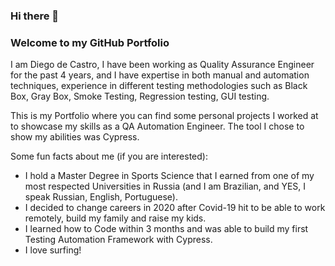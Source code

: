 ### Hi there 👋
### Welcome to my GitHub Portfolio

I am Diego de Castro, I have been working as Quality Assurance Engineer for the past 4 years, and I have expertise in both manual and automation techniques, experience in different testing methodologies such as Black Box, Gray Box, Smoke Testing, Regression testing, GUI testing. 

This is my Portfolio where you can find some personal projects I worked at to showcase my skills as a QA Automation Engineer. The tool I chose to show my abilities was Cypress. 

Some fun facts about me (if you are interested):
  - I hold a Master Degree in Sports Science that I earned from one of my most respected Universities in Russia (and I am Brazilian, and YES, I speak Russian, English, Portuguese).
  - I decided to change careers in 2020 after Covid-19 hit to be able to work remotely, build my family and raise my kids.
  - I learned how to Code within 3 months and was able to build my first Testing Automation Framework with Cypress.
  - I love surfing!


    
